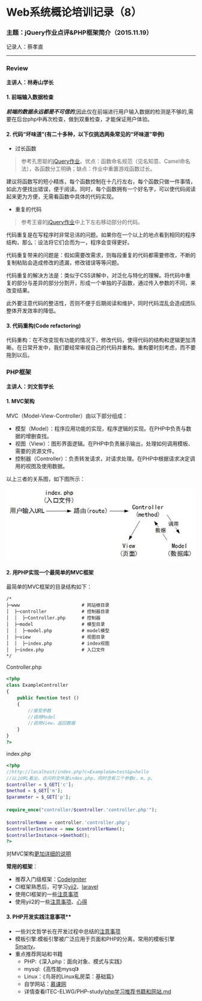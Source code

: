 # Web系统概论培训记录（8）

### 主题：jQuery作业点评&PHP框架简介（2015.11.19）

记录人：蔡孝直

---
### Review
**主讲人：林寿山学长**

#### 1. 前端输入数据检查

_**前端的数据永远都是不可信的**_,因此仅在前端进行用户输入数据的检测是不够的,需要在后台php中再次检查，做到双重检查，才能保证用户体验。

#### 2. 代码“坏味道”(有二十多种，以下仅挑选两条常见的“坏味道”举例)

* 过长函数

>参考孔思聪的[jQuery作业](https://github.com/ITEC-ELWG/FE-Study/blob/master/kongsicong/puzzlen/puzzlen.js)。优点：函数命名规范（见名知意、Camel命名法），各函数分工明确；缺点：作业中重置游戏函数过长。

建议将函数写的短小精炼，每个函数控制在十几行左右，每个函数只做一件事情，如此方便找出错误，便于阅读。同时，每个函数拥有一个好名字，可以使代码阅读起来更为方便，无需看函数中具体的代码实现。

* 重复的代码

>参考王睿的[jQuery作业](https://github.com/ITEC-ELWG/FE-Study/blob/master/wangrui/puzzle2.0/puzzle2.0.js)中上下左右移动部分的代码。

代码重复是在写程序时非常忌讳的问题。如果你在一个以上的地点看到相同的程序结构，那么：设法将它们合而为一，程序会变得更好。

代码重复带来的问题是：假如需要改需求，则每段重复的代码都需要修改，不断的复制粘贴会造成修改的遗漏，修改错误等等问题。

代码重复的解决方法是：类似于CSS讲解中，对泛化与特化的理解。将代码中重复的部分与差异的部分分割开，形成一个单独的子函数，通过传入参数的不同，来改变结果。

此外要注意代码的整洁性，否则不便于后期阅读和维护，同时代码混乱会造成团队整体开发效率的降低。

#### 3. 代码重构(Code refactoring)

代码重构：在不改变现有功能的情况下，修改代码，使得代码的结构和逻辑更加清晰。在日常开发中，我们要经常审视自己的代码并重构。重构要时刻考虑，而不要拖到以后。

### PHP框架
**主讲人：刘文哲学长**

#### 1. MVC架构

MVC（Model-View-Controller）由以下部分组成：

- 模型（Model）：程序应用功能的实现，程序逻辑的实现。在PHP中负责与数据的增删查找。
- 视图（View）：图形界面逻辑。在PHP中负责展示输出，处理如何调用模板、需要的资源文件。
- 控制器（Controller）：负责转发请求，对请求处理。在PHP中根据请求决定调用的视图及使用数据。

以上三者的关系图，如下图所示：

![MVC-Process](images/MVC-Process.jpg)

#### 2. 用PHP实现一个最简单的MVC框架

最简单的MVC框架的目录结构如下：

```
/*
├─www                       # 网站根目录
│  ├─controller             # 控制器目录
│  │  ├─Controller.php      # 控制器
│  ├─model                  # 模型目录
│  │  ├─model.php           # model模型
│  ├─view                   # 视图目录
│  │  ├─index.php           # index视图
│  ├─index.php              # 入口文件
*/
```

Controller.php

```php
<?php
class ExampleController
{
    public function test ()
    {
        //接受参数
        //调用Model
        //调用View，返回数据
    }
}
?>
```

index.php

```php
<?php
//http://localhost/index.php?c=Example&m=test&p=hello
//以上URL看出，访问的文件是index.php，同时含有三个参数c、m、p。
$controller = $_GET['c'];
$method = $_GET['m'];
$parameter = $_GET['p'];

require_once("controller/$controller.'controller.php'");

$controllerName = controller.'controller.php';
$controllerInstance = new $controllerName();
$controllerInstance->$method();
?>
```

对MVC架构[更加详细的说明](http://www.jb51.net/article/60796.htm)

**常用的框架**：

- 推荐入门级框架：[CodeIgniter](https://www.codeigniter.com/)
- CI框架熟悉后，可学习[yii2](http://www.yiiframework.com/)、[laravel](http://laravel.com/)
- 使用CI框架的一些[注意事项](http://neoyeelf.github.io/2015/03/17/CodeIgniter%E5%AD%A6%E4%B9%A0%E7%AC%94%E8%AE%B0%EF%BC%88%E4%B8%80%EF%BC%89/)
- 使用yii2的一些[注意事项](http://neoyeelf.github.io/2015/07/24/YII%E6%A1%86%E6%9E%B6%E5%AD%A6%E4%B9%A0%E2%80%94%E2%80%94%E6%9C%89%E5%85%B3ActiveRecord%E7%9A%84%E4%B8%80%E4%BA%9B%E5%9D%91/)、[心得](http://neoyeelf.github.io/2015/03/17/CodeIgniter%E5%AD%A6%E4%B9%A0%E7%AC%94%E8%AE%B0%EF%BC%88%E4%BA%8C%EF%BC%89/)

#### 3. PHP开发实践注意事项**

- 一些刘文哲学长在开发过程中总结的[注意事项](http://neoyeelf.github.io/2015/05/11/php%E5%BC%80%E5%8F%91%E5%AE%9E%E8%B7%B5/)
- 模板引擎:模板引擎被广泛应用于页面和PHP的分离，常用的模板引擎[Smarty](http://www.smarty.net/)。
- 重点推荐网站和书籍
    - PHP:《深入php：面向对象、模式与实践》
    - mysql:《高性能mysql》
    - Linux：《鸟哥的Linux私房菜：基础篇》
    - 自学网站：[慕课网](http://www.imooc.com/)
    - 详情查看ITEC-ELWG/PHP-study/[php学习推荐书籍和网站.md](https://github.com/ITEC-ELWG/PHP-study/blob/master/php%E5%AD%A6%E4%B9%A0%E6%8E%A8%E8%8D%90%E4%B9%A6%E7%B1%8D%E5%92%8C%E7%BD%91%E7%AB%99.md)
